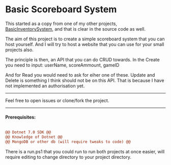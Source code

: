 # Basic Scoreboard System

This started as a copy from one of my other projects, [BasicInventorySystem](https://github.com/Te3Que/BasicInventorySystem),
and that is clear in the source code as well.

The aim of this project is to create a simple scoreboard system that you can host yourself.
And I will try to host a website that you can use for your small projects also.

The principle is then, an API that you can do CRUD towards.
In the Create you need to input:
userName, scoreAmmount, gameID

And for Read you would need to ask for eiher one of these.
Update and Delete is something I think should not be on this API.
That is because I have not implemented an authorisation yet.


---

Feel free to open issues or clone/fork the project.

---

#### Prerequisites:

```diff

@@ Dotnet 7.0 SDK @@
@@ Knowledge of Dotnet @@
@@ MongoDB or other db (will require tweaks to code) @@

```
  
There is a run.ps1 that you could run to run both projects at once easier, will require editing to change directory to your project directory.
